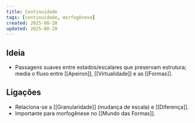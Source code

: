 ```yaml
---
title: Continuidade
tags: [continuidade, morfogênese]
created: 2025-08-28
updated: 2025-08-28
---
```


## Ideia
- Passagens suaves entre estados/escalares que preservam estrutura; media o fluxo entre [[Apeiron]], [[Virtualidade]] e as [[Formas]].

## Ligações
- Relaciona-se a [[Granularidade]] (mudança de escala) e [[Diferença]].
- Importante para morfogênese no [[Mundo das Formas]].
